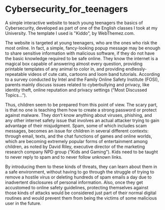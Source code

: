 # Cybersecurity_for_teenagers
   A simple interactive website to teach young teenagers the basics of Cybersecurity, developed as part of one of the
  English classes I took at my University. The template I used is "Kiddo", by WebThemez.com.
  
  
  The website is targeted at young teenagers, who are the ones who risk the most online. In fact, a simple, fancy-looking
  popup message may be enough to share sensitive information with malicious software, if they do not have the basic
  knowledge required to be safe online. They know the internet is a magical box capable of answering almost every question,
  providing printable templates of any animal to color in, and providing endlessly-repeatable videos of cute cats, cartoons
  and loom band tutorials. According to a survey conducted by Intel and the Family Online Safety Institute (FOSI), parents
  mainly discuss issues related to cyberbullying and privacy, like identity theft, online reputation and privacy
  settings (“Most Discussed Topics…”).
  
  Thus, children seem to be prepared from this point of view.
	The scary part, is that no one is teaching them how to create a strong password or protect against malware.
  They don’t know anything about viruses, phishing, and any other internet safety issue that involves an actual attacker
  trying to gain advantage of their misjudgment. Spam, some of which includes scam messages, becomes an issue for children
  in several different contexts: through email, texts, and the chat functions of games and online worlds, which are becoming
  extremely popular forms of entertainment among children, as noted by David Riley, executive director of the marketing
  research company NPD group (“Kids and Gaming”). Kids need to be taught to never reply to spam and to never follow unknown links.
  
  
  By introducing them to these kinds of threats, they can learn about them in a safe environment, without having to go through
  the struggle of trying to remove a hostile virus or deleting hundreds of spam emails a day due to inadvertent disclosures
  of personal information. Also, once they get accustomed to online safety guidelines, protecting themselves against those
  kinds of attacks would be considered just part of their normal digital routines and would prevent them from being the victims
  of some malicious user in the future.

